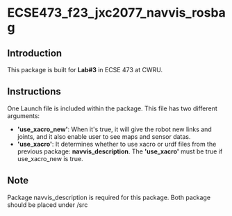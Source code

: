 # ECSE473_f23_jxc2077_navvis_rosbag

## Introduction
This package is built for **Lab#3**  in ECSE 473 at CWRU.

## Instructions
One Launch file is included within the package. This file has two different arguments:
- **'use_xacro_new'**: When it's true, it will give the robot new links and joints, and it also enable user to see maps and sensor datas.
- **'use_xacro'**: It determines whether to use xacro or urdf files from the previous package: **navvis_description**. The **'use_xacro'** must be true if use_xacro_new is true. 

## Note
Package navvis_description is required for this package. Both package should be placed under /src

